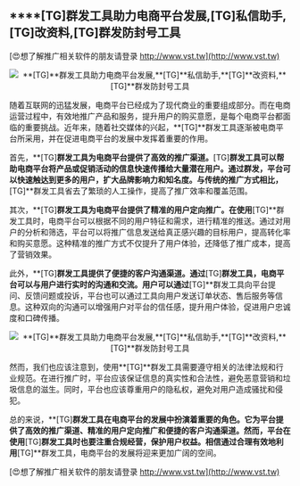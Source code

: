 ## ****[TG]**群发工具助力电商平台发展,**[TG]**私信助手,**[TG]**改资料,**[TG]**群发防封号工具**

[😍想了解推广相关软件的朋友请登录 http://www.vst.tw](http://www.vst.tw)

 <center><img src="https://vst.tw/MP4/tuiguang/png/6.png" alt="**[TG]**群发工具助力电商平台发展,**[TG]**私信助手,**[TG]**改资料,**[TG]**群发防封号工具"></center>

随着互联网的迅猛发展，电商平台已经成为了现代商业的重要组成部分。而在电商运营过程中，有效地推广产品和服务，提升用户的购买意愿，是每个电商平台都面临的重要挑战。近年来，随着社交媒体的兴起，**[TG]**群发工具逐渐被电商平台所采用，并在促进电商平台的发展中发挥着重要的作用。

首先，**[TG]**群发工具为电商平台提供了高效的推广渠道。**[TG]**群发工具可以帮助电商平台将产品或促销活动的信息快速传播给大量潜在用户。通过群发，平台可以快速触达到更多的用户，扩大品牌影响力和知名度。与传统的推广方式相比，**[TG]**群发工具省去了繁琐的人工操作，提高了推广效率和覆盖范围。

其次，**[TG]**群发工具为电商平台提供了精准的用户定向推广。在使用**[TG]**群发工具时，电商平台可以根据不同的用户特征和需求，进行精准的推送。通过对用户的分析和筛选，平台可以将推广信息发送给真正感兴趣的目标用户，提高转化率和购买意愿。这种精准的推广方式不仅提升了用户体验，还降低了推广成本，提高了营销效果。

此外，**[TG]**群发工具提供了便捷的客户沟通渠道。通过**[TG]**群发工具，电商平台可以与用户进行实时的沟通和交流。用户可以通过**[TG]**群发工具向平台提问、反馈问题或投诉，平台也可以通过工具向用户发送订单状态、售后服务等信息。这种双向的沟通可以增强用户对平台的信任感，提升用户体验，促进用户忠诚度和口碑传播。

 <center><img src="https://vst.tw/MP4/tuiguang/png/1.png" alt="**[TG]**群发工具助力电商平台发展,**[TG]**私信助手,**[TG]**改资料,**[TG]**群发防封号工具"></center>

然而，我们也应该注意到，使用**[TG]**群发工具需要遵守相关的法律法规和行业规范。在进行推广时，平台应该保证信息的真实性和合法性，避免恶意营销和垃圾信息的滋生。同时，平台也应该尊重用户的隐私权，避免对用户造成骚扰和侵犯。

总的来说，**[TG]**群发工具在电商平台的发展中扮演着重要的角色。它为平台提供了高效的推广渠道、精准的用户定向推广和便捷的客户沟通渠道。然而，平台在使用**[TG]**群发工具时也要注重合规经营，保护用户权益。相信通过合理有效地利用**[TG]**群发工具，电商平台的发展将迎来更加广阔的空间。

[😍想了解推广相关软件的朋友请登录 http://www.vst.tw](http://www.vst.tw)



